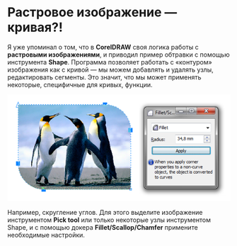 # Растровое изображение — кривая?!

Я уже упоминал о том, что в **CorelDRAW** своя логика работы с **растровыми изображениями**, и приводил пример обтравки с помощью инструмента **Shape**. Программа позволяет работать с «контуром» изображения как с кривой — мы можем добавлять и удалять узлы, редактировать сегменты. Это значит, что мы может применять некоторые, специфичные для кривых, функции.

![Растровое изображение — кривая?!](./1c95f5e9-d060-431b-8fd4-1e2bfc16c4f2.png)

Например, скругление углов. Для этого выделите изображение инструментом **Pick tool** или только некоторые узлы инструментом Shape, и с помощью докера **Fillet/Scallop/Chamfer** примените необходимые настройки.
